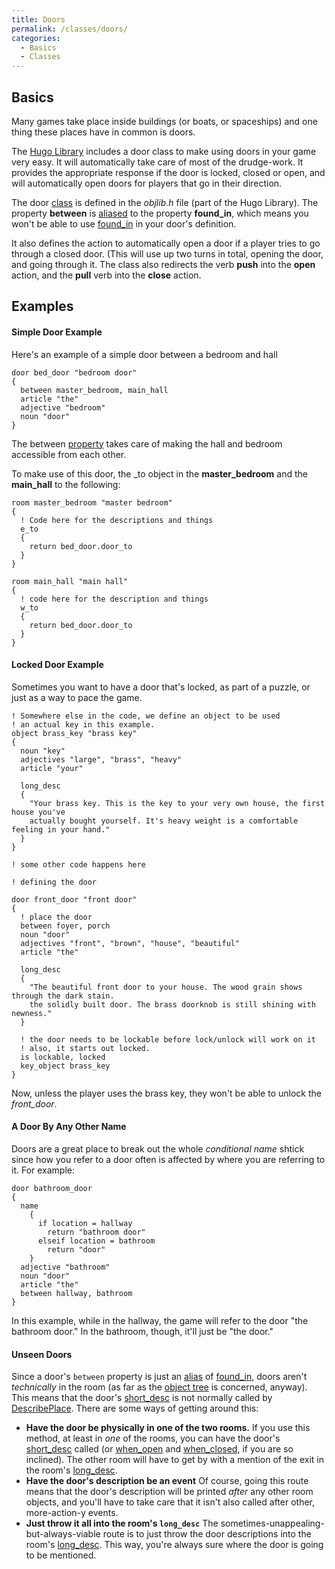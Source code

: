```yaml
---
title: Doors
permalink: /classes/doors/
categories: 
  - Basics
  - Classes
---
```


## Basics

Many games take place inside buildings (or boats, or spaceships) and one
thing these places have in common is doors.

The [Hugo Library](library/) includes a door class to
make using doors in your game very easy. It will automatically take care
of most of the drudge-work. It provides the appropriate response if the
door is locked, closed or open, and will automatically open doors for
players that go in their direction.

The door [class](basics/object_classes/) is defined in the
*objlib.h* file (part of the Hugo Library). The
property **between** is [aliased](basics/alias/) to the property
**found_in**, which means you won't be able to use
[found_in](scope/found_in/) in your door's definition.

It also defines the action to automatically open a door if a player
tries to go through a closed door. (This will use up two turns in total,
opening the door, and going through it. The class also redirects the
verb **push** into the **open** action, and the **pull** verb into the
**close** action.

## Examples

#### Simple Door Example

Here's an example of a simple door between a bedroom and hall

    door bed_door "bedroom door"
    {
      between master_bedroom, main_hall
      article "the"
      adjective "bedroom"
      noun "door"
    }

The between [property](properties/) takes care of making the
hall and bedroom accessible from each other.

To make use of this door, the <direction>_to object in the
**master_bedroom** and the **main_hall** to the following:

    room master_bedroom "master bedroom"
    {
      ! Code here for the descriptions and things
      e_to
      {
        return bed_door.door_to
      }
    }

    room main_hall "main hall"
    {
      ! code here for the description and things
      w_to
      {
        return bed_door.door_to
      }
    }

#### Locked Door Example

Sometimes you want to have a door that's locked, as part of a puzzle, or
just as a way to pace the game.

    ! Somewhere else in the code, we define an object to be used
    ! an actual key in this example.
    object brass_key "brass key"
    {
      noun "key"
      adjectives "large", "brass", "heavy"
      article "your"

      long_desc
      {
        "Your brass key. This is the key to your very own house, the first house you've
        actually bought yourself. It's heavy weight is a comfortable feeling in your hand."
      }
    }

    ! some other code happens here

    ! defining the door

    door front_door "front door"
    {
      ! place the door
      between foyer, porch
      noun "door"
      adjectives "front", "brown", "house", "beautiful"
      article "the"

      long_desc
      {
        "The beautiful front door to your house. The wood grain shows through the dark stain.
        the solidly built door. The brass doorknob is still shining with newness."
      }

      ! the door needs to be lockable before lock/unlock will work on it
      ! also, it starts out locked.
      is lockable, locked
      key_object brass_key
    }

Now, unless the player uses the brass key, they won't be able to unlock
the *front_door*.

#### A Door By Any Other Name

Doors are a great place to break out the whole *conditional name* shtick
since how you refer to a door often is affected by where you are
referring to it. For example:

    door bathroom_door
    {
      name
        {
          if location = hallway
            return "bathroom door"
          elseif location = bathroom
            return "door"
        }
      adjective "bathroom"
      noun "door"
      article "the"
      between hallway, bathroom
    }

In this example, while in the hallway, the game will refer to the door
"the bathroom door." In the bathroom, though, it'll just be "the door."

#### Unseen Doors

Since a door's `between` property is just an [alias](basics/alias/)
of [found_in](scope/found_in/), doors aren't *technically* in the
room (as far as the [object tree](basics/object_tree) is concerned,
anyway). This means that the door's [short_desc](properties/descriptions/)
is not normally called by [DescribePlace](guts/describeplace/).
There are some ways of getting around this:

-   **Have the door be physically in one of the two rooms.**
    If you use this method, at least in *one* of the rooms, you can have
    the door's [short_desc](properties/descriptions/) called (or
    [when_open](properties/descriptions/) and
    [when_closed](properties/descriptions/), if you are so inclined). The
    other room will have to get by with a mention of the exit in the
    room's [long_desc](properties/descriptions/).
-   **Have the door's description be an event**
    Of course, going this route means that the door's description will
    be printed *after* any other room objects, and you'll have to take
    care that it isn't also called after other, more-action-y events.
-   **Just throw it all into the room's `long_desc`**
    The sometimes-unappealing-but-always-viable route is to just throw
    the door descriptions into the room's
    [long_desc](properties/descriptions/). This way, you're always sure
    where the door is going to be mentioned.
